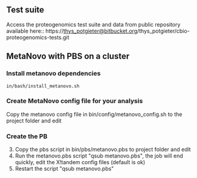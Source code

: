 
## Test suite

Access the proteogenomics test suite and data from public repository available here::
https://thys_potgieter@bitbucket.org/thys_potgieter/cbio-proteogenomics-tests.git

## MetaNovo with PBS on a cluster

### Install metanovo dependencies
`in/bash/install_metanovo.sh`

### Create MetaNovo config file for your analysis
Copy the metanovo config file in bin/config/metanovo_config.sh to the project folder and edit

### Create the PB
3) Copy the pbs script in bin/pbs/metanovo.pbs to project folder and edit
4) Run the metanovo.pbs script "qsub metanovo.pbs", the job will end quickly, edit the X!tandem config files (default is ok)
5) Restart the script "qsub metanovo.pbs"
